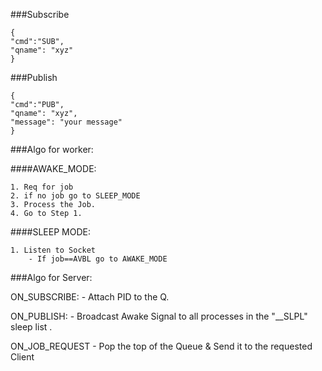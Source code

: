 ###Subscribe

```
{
"cmd":"SUB",
"qname": "xyz"
}
```

###Publish

````
{
"cmd":"PUB",
"qname": "xyz",
"message": "your message"
}
````

###Algo for worker:

####AWAKE_MODE:

    1. Req for job
    2. if no job go to SLEEP_MODE
    3. Process the Job.
    4. Go to Step 1.
    
####SLEEP MODE:

    1. Listen to Socket
        - If job==AVBL go to AWAKE_MODE
 
 
###Algo for Server:

ON_SUBSCRIBE:
    - Attach PID to the Q.
    
ON_PUBLISH:
    - Broadcast Awake Signal to all processes in the "__SLPL" sleep list .    

ON_JOB_REQUEST
    - Pop the top of the Queue & Send it to the requested Client      
